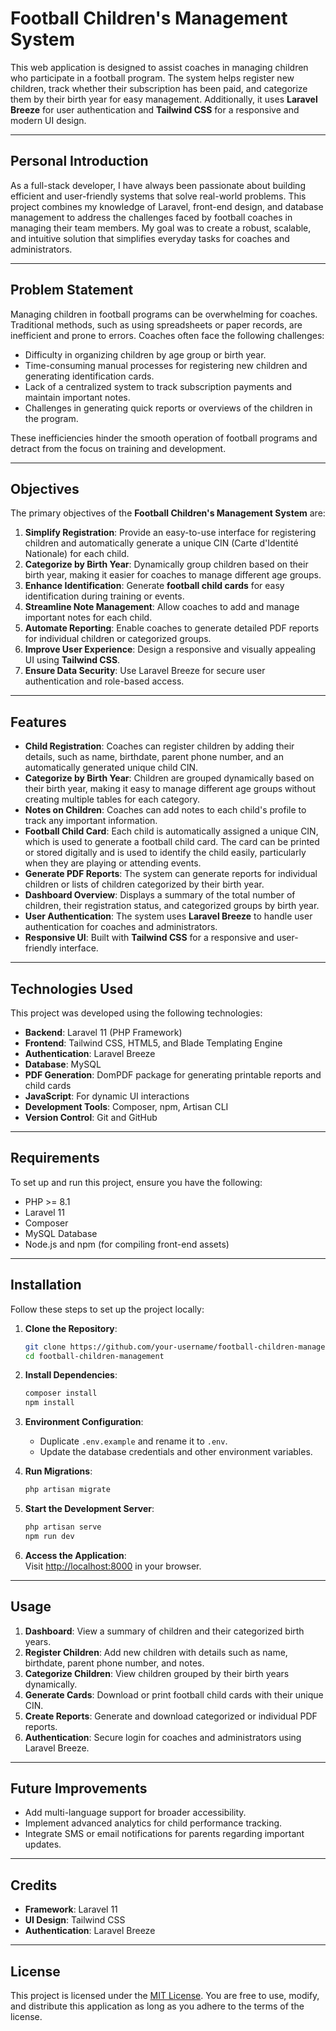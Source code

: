 # Football Children's Management System  

This web application is designed to assist coaches in managing children who participate in a football program. The system helps register new children, track whether their subscription has been paid, and categorize them by their birth year for easy management. Additionally, it uses **Laravel Breeze** for user authentication and **Tailwind CSS** for a responsive and modern UI design.  

---

## Personal Introduction  

As a full-stack developer, I have always been passionate about building efficient and user-friendly systems that solve real-world problems. This project combines my knowledge of Laravel, front-end design, and database management to address the challenges faced by football coaches in managing their team members. My goal was to create a robust, scalable, and intuitive solution that simplifies everyday tasks for coaches and administrators.  

---

## Problem Statement  

Managing children in football programs can be overwhelming for coaches. Traditional methods, such as using spreadsheets or paper records, are inefficient and prone to errors. Coaches often face the following challenges:  

- Difficulty in organizing children by age group or birth year.  
- Time-consuming manual processes for registering new children and generating identification cards.  
- Lack of a centralized system to track subscription payments and maintain important notes.  
- Challenges in generating quick reports or overviews of the children in the program.  

These inefficiencies hinder the smooth operation of football programs and detract from the focus on training and development.  

---

## Objectives  

The primary objectives of the **Football Children's Management System** are:  

1. **Simplify Registration**: Provide an easy-to-use interface for registering children and automatically generate a unique CIN (Carte d'Identité Nationale) for each child.  
2. **Categorize by Birth Year**: Dynamically group children based on their birth year, making it easier for coaches to manage different age groups.  
3. **Enhance Identification**: Generate **football child cards** for easy identification during training or events.  
4. **Streamline Note Management**: Allow coaches to add and manage important notes for each child.  
5. **Automate Reporting**: Enable coaches to generate detailed PDF reports for individual children or categorized groups.  
6. **Improve User Experience**: Design a responsive and visually appealing UI using **Tailwind CSS**.  
7. **Ensure Data Security**: Use Laravel Breeze for secure user authentication and role-based access.  

---

## Features  

- **Child Registration**: Coaches can register children by adding their details, such as name, birthdate, parent phone number, and an automatically generated unique child CIN.  
- **Categorize by Birth Year**: Children are grouped dynamically based on their birth year, making it easy to manage different age groups without creating multiple tables for each category.  
- **Notes on Children**: Coaches can add notes to each child's profile to track any important information.  
- **Football Child Card**: Each child is automatically assigned a unique CIN, which is used to generate a football child card. The card can be printed or stored digitally and is used to identify the child easily, particularly when they are playing or attending events.  
- **Generate PDF Reports**: The system can generate reports for individual children or lists of children categorized by their birth year.  
- **Dashboard Overview**: Displays a summary of the total number of children, their registration status, and categorized groups by birth year.  
- **User Authentication**: The system uses **Laravel Breeze** to handle user authentication for coaches and administrators.  
- **Responsive UI**: Built with **Tailwind CSS** for a responsive and user-friendly interface.  

---

## Technologies Used  

This project was developed using the following technologies:  

- **Backend**: Laravel 11 (PHP Framework)  
- **Frontend**: Tailwind CSS, HTML5, and Blade Templating Engine  
- **Authentication**: Laravel Breeze  
- **Database**: MySQL  
- **PDF Generation**: DomPDF package for generating printable reports and child cards  
- **JavaScript**: For dynamic UI interactions  
- **Development Tools**: Composer, npm, Artisan CLI  
- **Version Control**: Git and GitHub  

---

## Requirements  

To set up and run this project, ensure you have the following:  

- PHP >= 8.1  
- Laravel 11  
- Composer  
- MySQL Database  
- Node.js and npm (for compiling front-end assets)  

---

## Installation  

Follow these steps to set up the project locally:  

1. **Clone the Repository**:  
   ```bash  
   git clone https://github.com/your-username/football-children-management.git  
   cd football-children-management  
   ```  

2. **Install Dependencies**:  
   ```bash  
   composer install  
   npm install  
   ```  

3. **Environment Configuration**:  
   - Duplicate `.env.example` and rename it to `.env`.  
   - Update the database credentials and other environment variables.  

4. **Run Migrations**:  
   ```bash  
   php artisan migrate  
   ```  

5. **Start the Development Server**:  
   ```bash  
   php artisan serve  
   npm run dev  
   ```  

6. **Access the Application**:  
   Visit [http://localhost:8000](http://localhost:8000) in your browser.  

---

## Usage  

1. **Dashboard**: View a summary of children and their categorized birth years.  
2. **Register Children**: Add new children with details such as name, birthdate, parent phone number, and notes.  
3. **Categorize Children**: View children grouped by their birth years dynamically.  
4. **Generate Cards**: Download or print football child cards with their unique CIN.  
5. **Create Reports**: Generate and download categorized or individual PDF reports.  
6. **Authentication**: Secure login for coaches and administrators using Laravel Breeze.  

---

## Future Improvements  

- Add multi-language support for broader accessibility.  
- Implement advanced analytics for child performance tracking.  
- Integrate SMS or email notifications for parents regarding important updates.  

---

## Credits  

- **Framework**: Laravel 11  
- **UI Design**: Tailwind CSS  
- **Authentication**: Laravel Breeze  

---

## License  

This project is licensed under the [MIT License](https://opensource.org/licenses/MIT). You are free to use, modify, and distribute this application as long as you adhere to the terms of the license.  
